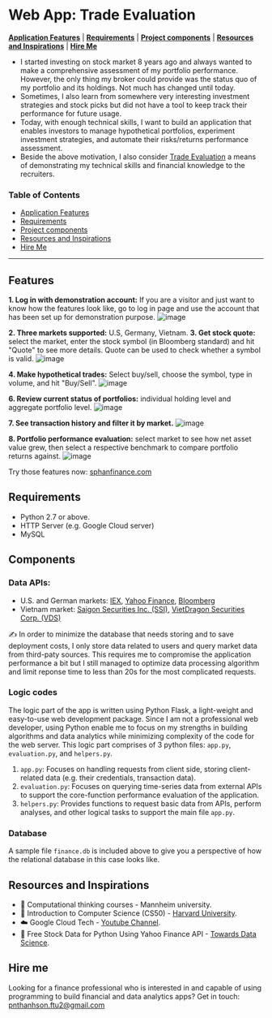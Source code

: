 # Web App: Trade Evaluation
[**Application Features**](#features)
| [**Requirements**](#requirements)
| [**Project components**](#components)
| [**Resources and Inspirations**](#resources-and-inspirations)
| [**Hire Me**](#hire-me)

- I started investing on stock market 8 years ago and always wanted to make a comprehensive assessment of my portfolio performance. However, the only thing my broker could provide was the status quo of my portfolio and its holdings. Not much has changed until today.
- Sometimes, I also learn from somewhere very interesting investment strategies and stock picks but did not have a tool to keep track their performance for future usage.
- Today, with enough technical skills, I want to build an application that enables investors to manage hypothetical portfolios, experiment investment strategies, and automate their risks/returns performance assessment.
- Beside the above motivation, I also consider [Trade Evaluation](https://sphanfinance.com/1) a means of demonstrating my technical skills and financial knowledge to the recruiters.


### Table of Contents
* [Application Features](#features)
* [Requirements](#requirements)
* [Project components](#components)
* [Resources and Inspirations](#resources-and-inspirations)
* [Hire Me](#hire-me)

---
## Features

**1. Log in with demonstration account:** If you are a visitor and just want to know how the features look like, go to log in page and use the account that has been set up for demonstration purpose. 
![image](https://github.com/sonpnt/Trade-Evaluation_WebApp/blob/main/static/images/login.gif)

**2. Three markets supported:** U.S, Germany, Vietnam.
**3. Get stock quote:** select the market, enter the stock symbol (in Bloomberg standard) and hit "Quote" to see more details. Quote can be used to check whether a symbol is valid.
![image](https://github.com/sonpnt/Trade-Evaluation_WebApp/blob/main/static/images/quote.gif)

**4. Make hypothetical trades:** Select buy/sell, choose the symbol, type in volume, and hit "Buy/Sell".
![image](https://github.com/sonpnt/Trade-Evaluation_WebApp/blob/main/static/images/trade.gif)

**6. Review current status of portfolios:** individual holding level and aggregate portfolio level.
![image](https://github.com/sonpnt/Trade-Evaluation_WebApp/blob/main/static/images/quote.gif)

**7. See transaction history and filter it by market.**
![image](https://github.com/sonpnt/Trade-Evaluation_WebApp/blob/main/static/images/quote.gif)

**8. Portfolio performance evaluation:** select market to see how net asset value grew, then select a respective benchmark to compare portfolio returns against.
![image](https://github.com/sonpnt/Trade-Evaluation_WebApp/blob/main/static/images/quote.gif)

Try those features now: [sphanfinance.com](https://sphanfinance.com/login)

## Requirements
- Python 2.7 or above.
- HTTP Server (e.g. Google Cloud server)
- MySQL

## Components
### Data APIs:

- U.S. and German markets: [IEX](https://iextrading.com/developer), [Yahoo Finance](https://www.yahoofinanceapi.com/), [Bloomberg](https://www.bloomberg.com/)
- Vietnam market: [Saigon Securities Inc. (SSI)](https://www.ssi.com.vn/en), [VietDragon Securities Corp. (VDS)](https://www.vdsc.com.vn/en/home.rv) 

✍️ In order to minimize the database that needs storing and to save deployment costs, I only store data related to users and query market data from third-paty sources. This requires me to compromise the application performance a bit but I still managed to optimize data processing algorithm and limit reponse time to less than 20s for the most complicated requests.

### Logic codes
The logic part of the app is written using Python Flask, a light-weight and easy-to-use web development package. Since I am not a professional web developer, using Python enable me to focus on my strengths in building algorithms and data analytics while minimizing complexity of the code for the web server. This logic part comprises of 3 python files: `app.py`, `evaluation.py`, and `helpers.py`.
1. `app.py`: Focuses on handling requests from client side, storing client-related data (e.g. their credentials, transaction data).
2. `evaluation.py`: Focuses on querying time-series data from external APIs to support the core-function performance evaluation of the application.
3. `helpers.py`: Provides functions to request basic data from APIs, perform analyses, and other logical tasks to support the main file `app.py`. 

### Database
A sample file `finance.db` is included above to give you a perspective of how the relational database in this case looks like.

## Resources and Inspirations
- :blue_book: Computational thinking courses - Mannheim university.
- :book: Introduction to Computer Science (CS50) - [Harvard University](https://cs50.harvard.edu/x/2022/).
- :cloud: Google Cloud Tech - [Youtube Channel](https://www.youtube.com/user/googlecloudplatform).
- :gift: Free Stock Data for Python Using Yahoo Finance API - [Towards Data Science](https://towardsdatascience.com/free-stock-data-for-python-using-yahoo-finance-api-9dafd96cad2e).

## Hire me
Looking for a finance professional who is interested in and capable of using programming to build financial and data analytics apps? Get in touch: [pnthanhson.ftu2@gmail.com](mailto:pnthanhson.ftu2@gmail.com)
